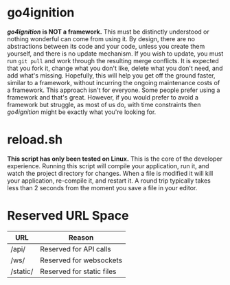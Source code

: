 # go4ignition
**_go4ignition_ is NOT a framework.** This must be distinctly understood or nothing wonderful can come from using it. By
design, there are no abstractions between its code and your code, unless you create them yourself, and there is no
update mechanism. If you wish to update, you must run `git pull` and work through the resulting merge conflicts. It is
expected that you fork it, change what you don't like, delete what you don't need, and add what's missing. Hopefully,
this will help you get off the ground faster, similar to a framework, without incurring the ongoing maintenance costs
of a framework. This approach isn't for everyone. Some people prefer using a framework and that's great. However, if
you would prefer to avoid a framework but struggle, as most of us do, with time constraints then _go4ignition_ might
be exactly what you're looking for.

# reload.sh
**This script has only been tested on Linux.** This is the core of the developer experience. Running this script will
compile your application, run it, and watch the project directory for changes. When a file is modified it will kill
your application, re-compile it, and restart it. A round trip typically takes less than 2 seconds from the moment you
save a file in your editor.

# Reserved URL Space
| **URL**  | **Reason**                |
|----------|---------------------------|
| /api/    | Reserved for API calls    |
| /ws/     | Reserved for websockets   |
| /static/ | Reserved for static files |
